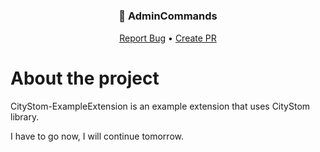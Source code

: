 # <h3 align="center">📀 AdminCommands</h3>
  <p align="center">
    <a href="https://github.com/CityWideMC/AdminCommands/issues">Report Bug</a>
    •
    <a href="https://github.com/CityWideMC/AdminCommands/pulls">Create PR</a>
  </p>

# About the project
CityStom-ExampleExtension is an example extension that uses CityStom library.




I have to go now, I will continue tomorrow.